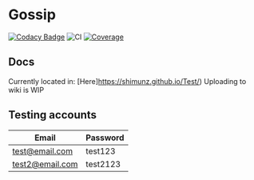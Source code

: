 # Gossip

[![Codacy Badge](https://app.codacy.com/project/badge/Grade/0e0e862161864b9f8bc378f96a68fa49)](https://www.codacy.com?utm_source=github.com&amp;utm_medium=referral&amp;utm_content=Shimunz/COSC345&amp;utm_campaign=Badge_Grade) 
![CI](https://github.com/Shimunz/COSC345/workflows/Android%20CI/badge.svg)
[![Coverage](https://codecov.io/gh/Shimunz/COSC345/branch/master/graph/badge.svg)](https://codecov.io/gh/Shimunz/COSC345)


## Docs
Currently located in: [Here]https://shimunz.github.io/Test/)
Uploading to wiki is WIP

## Testing accounts
| Email | Password |
|-------|----------|
|test@email.com   | test123 |
| test2@email.com | test2123|
